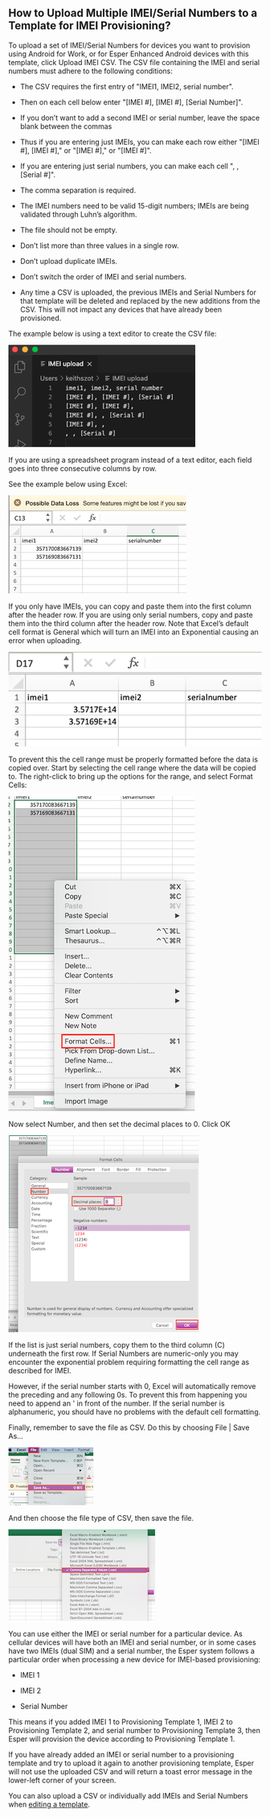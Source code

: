 ## How to Upload Multiple IMEI/Serial Numbers to a Template for IMEI Provisioning?

To upload a set of IMEI/Serial Numbers for devices you want to provision using Android for Work, or for Esper Enhanced Android devices with this template, click Upload IMEI CSV. The CSV file containing the IMEI and serial numbers must adhere to the following conditions:

-   The CSV requires the first entry of "IMEI1, IMEI2, serial number".
    
-   Then on each cell below enter "[IMEI #], [IMEI #], [Serial Number]".
    
-   If you don’t want to add a second IMEI or serial number, leave the space blank between the commas
    
-   Thus if you are entering just IMEIs, you can make each row either "[IMEI #], [IMEI #]," or "[IMEI #]," or "[IMEI #]".
    
-   If you are entering just serial numbers, you can make each cell ", , [Serial #]".
    
-   The comma separation is required.
    
-   The IMEI numbers need to be valid 15-digit numbers; IMEIs are being validated through Luhn’s algorithm.
    
-   The file should not be empty.
    
-   Don’t list more than three values in a single row.
    
-   Don’t upload duplicate IMEIs.
    
-   Don’t switch the order of IMEI and serial numbers.
    
-   Any time a CSV is uploaded, the previous IMEIs and Serial Numbers for that template will be deleted and replaced by the new additions from the CSV. This will not impact any devices that have already been provisioned.
    

The example below is using a text editor to create the CSV file:

![](./images/Imei/1IMEIUploadTextEditor.png)

If you are using a spreadsheet program instead of a text editor, each field goes into three consecutive columns by row.

See the example below using Excel:

![](./images/Imei/2ExcelIMEI.png)

If you only have IMEIs, you can copy and paste them into the first column after the header row. If you are using only serial numbers, copy and paste them into the third column after the header row. Note that Excel’s default cell format is General which will turn an IMEI into an Exponential causing an error when uploading.

![](./images/Imei/3imeiExcelExponential.png)

To prevent this the cell range must be properly formatted before the data is copied over. Start by selecting the cell range where the data will be copied to. The right-click to bring up the options for the range, and select Format Cells:

![](./images/Imei/4ImeiExcelFormatCells.png)

Now select Number, and then set the decimal places to 0. Click OK

![](./images/Imei/5ImeiExcelNumberFormat.png)

If the list is just serial numbers, copy them to the third column (C) underneath the first row. If Serial Numbers are numeric-only you may encounter the exponential problem requiring formatting the cell range as described for IMEI.

However, if the serial number starts with 0, Excel will automatically remove the preceding and any following 0s. To prevent this from happening you need to append an ' in front of the number. If the serial number is alphanumeric, you should have no problems with the default cell formatting.

Finally, remember to save the file as CSV. Do this by choosing File | Save As…

![](./images/Imei/6ImeiExcelSaveAs.png)

And then choose the file type of CSV, then save the file.

![](./images/Imei/7ImeiExcelCSV.png)

You can use either the IMEI or serial number for a particular device. As cellular devices will have both an IMEI and serial number, or in some cases have two IMEIs (dual SIM) and a serial number, the Esper system follows a particular order when processing a new device for IMEI-based provisioning:

-   IMEI 1
    
-   IMEI 2
    
-   Serial Number
    

This means if you added IMEI 1 to Provisioning Template 1, IMEI 2 to Provisioning Template 2, and serial number to Provisioning Template 3, then Esper will provision the device according to Provisioning Template 1. 

If you have already added an IMEI or serial number to a provisioning template and try to upload it again to another provisioning template, Esper will not use the uploaded CSV and will return a toast error message in the lower-left corner of your screen.

You can also upload a CSV or individually add IMEIs and Serial Numbers when [editing a template](https://docs.esper.io/home/console.html#provisioning-templates).